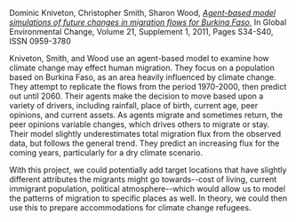 Dominic Kniveton, Christopher Smith, Sharon Wood, *[Agent-based model simulations of future changes in migration flows for Burkina Faso](http://www.sciencedirect.com/science/article/pii/S0959378011001415)*, In Global Environmental Change, Volume 21, Supplement 1, 2011, Pages S34-S40, ISSN 0959-3780

Kniveton, Smith, and Wood use an agent-based model to examine how climate change may effect human migration. They focus on a population based on Burkina Faso, as an area heavily influenced by climate change. They attempt to replicate the flows from the period 1970-2000, then predict out until 2060. Their agents make the decision to move based upon a variety of drivers, including rainfall, place of birth, current age, peer opinions, and current assets. As agents migrate and sometimes return, the peer opinions variable changes, which drives others to migrate or stay. Their model slightly underestimates total migration flux from the observed data, but follows the general trend. They predict an increasing flux for the coming years, particularly for a dry climate scenario.

With this project, we could potentially add target locations that have slightly different attributes the migrants might go towards--cost of living, current immigrant population, political atmosphere--which would allow us to model the patterns of migration to specific places as well. In theory, we could then use this to prepare accommodations for climate change refugees.
